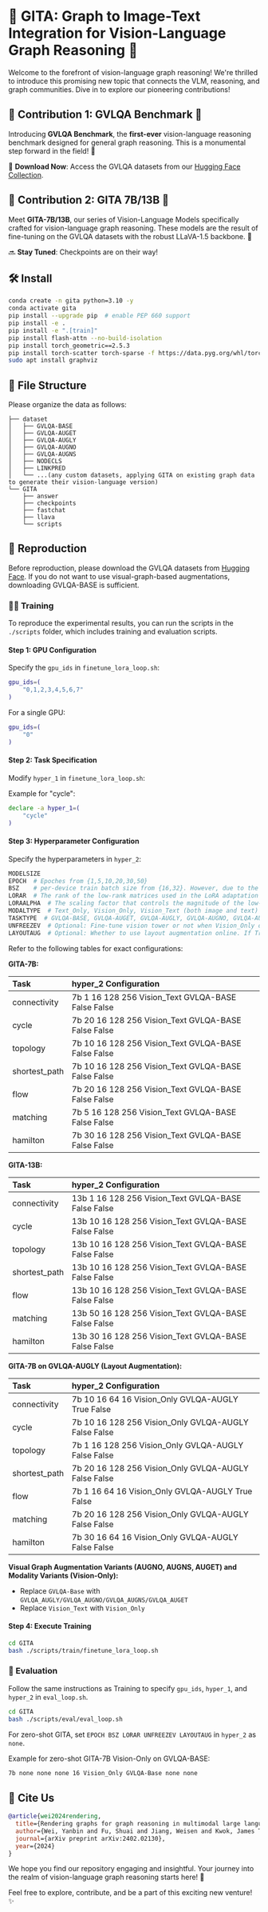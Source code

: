 # 🌟 GITA: Graph to Image-Text Integration for Vision-Language Graph Reasoning 🌟

Welcome to the forefront of vision-language graph reasoning! We're thrilled to introduce this promising new topic that connects the VLM, reasoning, and graph communities. Dive in to explore our pioneering contributions!

## 🚀 Contribution 1: GVLQA Benchmark 🚀

Introducing **GVLQA Benchmark**, the **first-ever** vision-language reasoning benchmark designed for general graph reasoning. This is a monumental step forward in the field! 🎉

🔗 **Download Now**: Access the GVLQA datasets from our [Hugging Face Collection](https://huggingface.co/collections/Yanbin99/gvlqa-datasets-65c705c9488606617e246bd3).

## 🤖 Contribution 2: GITA 7B/13B 🤖

Meet **GITA-7B/13B**, our series of Vision-Language Models specifically crafted for vision-language graph reasoning. These models are the result of fine-tuning on the GVLQA datasets with the robust LLaVA-1.5 backbone. 🎉

🔜 **Stay Tuned**: Checkpoints are on their way!

## 🛠️ Install

```bash
conda create -n gita python=3.10 -y
conda activate gita
pip install --upgrade pip  # enable PEP 660 support
pip install -e .
pip install -e ".[train]"
pip install flash-attn --no-build-isolation
pip install torch_geometric==2.5.3
pip install torch-scatter torch-sparse -f https://data.pyg.org/whl/torch-2.0.1+cu117.html
sudo apt install graphviz
```

## 📂 File Structure

Please organize the data as follows:

```
├── dataset
│   ├── GVLQA-BASE
│   ├── GVLQA-AUGET
│   ├── GVLQA-AUGLY
│   ├── GVLQA-AUGNO
│   ├── GVLQA-AUGNS
│   ├── NODECLS
│   ├── LINKPRED
│   └── ...(any custom datasets, applying GITA on existing graph data to generate their vision-language version)
└── GITA
    ├── answer
    ├── checkpoints
    ├── fastchat
    ├── llava
    └── scripts
```

## 🔄 Reproduction

Before reproduction, please download the GVLQA datasets from [Hugging Face](https://huggingface.co/collections/Yanbin99/gvlqa-datasets-65c705c9488606617e246bd3). If you do not want to use visual-graph-based augmentations, downloading GVLQA-BASE is sufficient.

### 🏋️‍♂️ Training

To reproduce the experimental results, you can run the scripts in the `./scripts` folder, which includes training and evaluation scripts.

#### Step 1: GPU Configuration

Specify the `gpu_ids` in `finetune_lora_loop.sh`:

```bash
gpu_ids=(
    "0,1,2,3,4,5,6,7"
)
```

For a single GPU:

```bash
gpu_ids=(
    "0"
)
```

#### Step 2: Task Specification

Modify `hyper_1` in `finetune_lora_loop.sh`:

Example for "cycle":

```bash
declare -a hyper_1=(
    "cycle"
)
```

#### Step 3: Hyperparameter Configuration

Specify the hyperparameters in `hyper_2`:

```bash
MODELSIZE
EPOCH  # Epoches from {1,5,10,20,30,50}
BSZ    # per-device train batch size from {16,32}. However, due to the use of gradient accumulation, the actual total batch size remains constant at 128, regardless of the specific per-device batch size value chosen.
LORAR  # The rank of the low-rank matrices used in the LoRA adaptation
LORAALPHA  # The scaling factor that controls the magnitude of the low-rank adaptation
MODALTYPE  # Text_Only, Vision_Only, Vision_Text (both image and text)
TASKTYPE  # GVLQA-BASE, GVLQA-AUGET, GVLQA-AUGLY, GVLQA-AUGNO, GVLQA-AUGNS; NODECLS; LINKPRED
UNFREEZEV  # Optional: Fine-tune vision tower or not when Vision_Only or Vision_Text. If True, yes.
LAYOUTAUG  # Optional: Whether to use layout augmentation online. If True, yes.
```

Refer to the following tables for exact configurations:

**GITA-7B:**

| Task           | hyper_2 Configuration                                                                 |
|:---------------|:--------------------------------------------------------------------------------------|
| connectivity   | 7b 1 16 128 256 Vision_Text GVLQA-BASE False False                                    |
| cycle          | 7b 20 16 128 256 Vision_Text GVLQA-BASE False False                                   |
| topology       | 7b 10 16 128 256 Vision_Text GVLQA-BASE False False                                   |
| shortest_path  | 7b 10 16 128 256 Vision_Text GVLQA-BASE False False                                   |
| flow           | 7b 20 16 128 256 Vision_Text GVLQA-BASE False False                                   |
| matching       | 7b 5 16 128 256 Vision_Text GVLQA-BASE False False                                    |
| hamilton       | 7b 30 16 128 256 Vision_Text GVLQA-BASE False False                                   |

**GITA-13B:**

| Task           | hyper_2 Configuration                                                                 |
|:---------------|:--------------------------------------------------------------------------------------|
| connectivity   | 13b 1 16 128 256 Vision_Text GVLQA-BASE False False                                   |
| cycle          | 13b 10 16 128 256 Vision_Text GVLQA-BASE False False                                  |
| topology       | 13b 10 16 128 256 Vision_Text GVLQA-BASE False False                                  |
| shortest_path  | 13b 10 16 128 256 Vision_Text GVLQA-BASE False False                                  |
| flow           | 13b 10 16 128 256 Vision_Text GVLQA-BASE False False                                  |
| matching       | 13b 50 16 128 256 Vision_Text GVLQA-BASE False False                                  |
| hamilton       | 13b 30 16 128 256 Vision_Text GVLQA-BASE False False                                  |

**GITA-7B on GVLQA-AUGLY (Layout Augmentation):**

| Task           | hyper_2 Configuration                                                                 |
|:---------------|:--------------------------------------------------------------------------------------|
| connectivity   | 7b 10 16 64 16 Vision_Only GVLQA-AUGLY True False                                     |
| cycle          | 7b 10 16 128 256 Vision_Only GVLQA-AUGLY False False                                  |
| topology       | 7b 1 16 128 256 Vision_Only GVLQA-AUGLY False False                                   |
| shortest_path  | 7b 20 16 128 256 Vision_Only GVLQA-AUGLY False False                                  |
| flow           | 7b 1 16 64 16 Vision_Only GVLQA-AUGLY True False                                      |
| matching       | 7b 20 16 128 256 Vision_Only GVLQA-AUGLY False False                                  |
| hamilton       | 7b 30 16 64 16 Vision_Only GVLQA-AUGLY False False                                    |

**Visual Graph Augmentation Variants (AUGNO, AUGNS, AUGET) and Modality Variants (Vision-Only):**

- Replace `GVLQA-Base` with `GVLQA_AUGLY/GVLQA_AUGNO/GVLQA_AUGNS/GVLQA_AUGET`
- Replace `Vision_Text` with `Vision_Only`

#### Step 4: Execute Training

```bash
cd GITA
bash ./scripts/train/finetune_lora_loop.sh
```

### 🧪 Evaluation

Follow the same instructions as Training to specify `gpu_ids`, `hyper_1`, and `hyper_2` in `eval_loop.sh`.

```bash
cd GITA
bash ./scripts/eval/eval_loop.sh
```

For zero-shot GITA, set `EPOCH BSZ LORAR UNFREEZEV LAYOUTAUG` in `hyper_2` as `none`.

Example for zero-shot GITA-7B Vision-Only on GVLQA-BASE:

```bash
7b none none none 16 Vision_Only GVLQA-Base none none
```

## 📜 Cite Us

```bibtex
@article{wei2024rendering,
  title={Rendering graphs for graph reasoning in multimodal large language models},
  author={Wei, Yanbin and Fu, Shuai and Jiang, Weisen and Kwok, James T and Zhang, Yu},
  journal={arXiv preprint arXiv:2402.02130},
  year={2024}
}
```

We hope you find our repository engaging and insightful. Your journey into the realm of vision-language graph reasoning starts here! 🚀

Feel free to explore, contribute, and be a part of this exciting new venture! ✨
